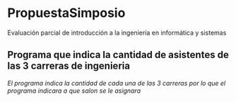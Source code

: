 # PropuestaSimposio
 Evaluación parcial de introducción a la ingeniería en informática y sistemas

## Programa que indica la cantidad de asistentes de las 3 carreras de ingenieria

*El programa indica la cantidad de cada una de las 3 carreras*
*por lo que el programa indicara a que salon se le asignara*

